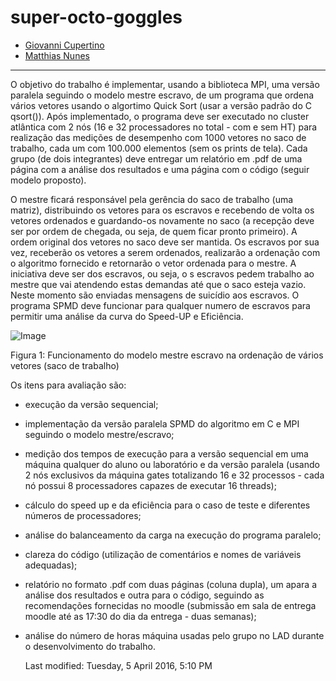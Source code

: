 # super-octo-goggles


* [Giovanni Cupertino](http://www.github.com/GiovanniCuper)
* [Matthias Nunes](http://www.github.com/execb5)

---

O objetivo do trabalho é implementar, usando a biblioteca MPI, uma versão
paralela seguindo o modelo mestre escravo, de um programa que ordena vários
vetores usando o algortimo Quick Sort (usar a versão padrão do C qsort()). Após
implementado, o programa deve ser executado no cluster atlântica com 2 nós (16 e
32 processadores no total - com e sem HT) para realização das medições de
desempenho com 1000 vetores no saco de trabalho, cada um com 100.000 elementos
(sem os prints de tela). Cada grupo (de dois integrantes) deve entregar um
relatório em .pdf de uma página com a análise dos resultados e uma página com o
código (seguir modelo proposto).

O mestre ficará responsável pela gerência do saco de trabalho (uma matriz),
distribuindo os vetores para os escravos e recebendo de volta os vetores
ordenados e guardando-os novamente no saco (a recepção deve ser por ordem de
chegada, ou seja, de quem ficar pronto primeiro). A ordem original dos vetores
no saco deve ser mantida. Os escravos por sua vez, receberão os vetores a serem
ordenados, realizarão a ordenação com o algoritmo fornecido e retornarão o vetor
ordenada para o mestre. A iniciativa deve ser dos escravos, ou seja, o s
escravos pedem trabalho ao mestre que vai atendendo estas demandas até que o
saco esteja vazio. Neste momento são enviadas mensagens de suicídio aos
escravos. O programa SPMD deve funcionar para qualquer numero de escravos para
permitir uma análise da curva do Speed-UP e Eficiência.

![Image](https://github.com/execb5/super-octo-goggles/raw/master/data/MS.gif)

Figura 1: Funcionamento do modelo mestre escravo na ordenação de vários vetores
(saco de trabalho)

Os itens para avaliação são:

* execução da versão sequencial;
* implementação da versão paralela SPMD do algoritmo em C e MPI seguindo o
	modelo mestre/escravo;
* medição dos tempos de execução para a versão sequencial em uma máquina
	qualquer do aluno ou laboratório e da versão paralela (usando 2 nós exclusivos
	da máquina gates totalizando 16 e 32 processos - cada nó possui 8
	processadores capazes de executar 16 threads);
* cálculo do speed up e da eficiência para o caso de teste e diferentes números
	de processadores;
* análise do balanceamento da carga na execução do programa paralelo;
* clareza do código (utilização de comentários e nomes de variáveis adequadas);
* relatório no formato .pdf com duas páginas (coluna dupla), um apara a análise
	dos resultados e outra para o código, seguindo as recomendações fornecidas no
	moodle (submissão em sala de entrega moodle até as 17:30 do dia da entrega -
	duas semanas);
* análise do número de horas máquina usadas pelo grupo no LAD durante o
	desenvolvimento do trabalho.

	Last modified: Tuesday, 5 April 2016, 5:10 PM
